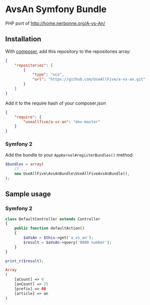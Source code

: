 AvsAn Symfony Bundle
====================

PHP port of http://home.nerbonne.org/A-vs-An/

## Installation
With [composer](http://getcomposer.org), add this repository to the repositories array:
```json
{
    "repositories": [
        {
            "type": "vcs",
            "url": "https://github.com/UseAllFive/a-vs-an.git"
        }
    ]
}
```
Add it to the require hash of your composer.json
```json
{
    "require": {
        "useallfive/a-vs-an": "dev-master"
    }
}
```

### Symfony 2
Add the bundle to your `AppKernel#registerBundles()` method.
```php
$bundles = array(
    // ...
    new UseAllFive\AvsAnBundle\UseAllFiveAvsAnBundle(),
);
```

## Sample usage
### Symfony 2
```php
class DefaultController extends Controller
{
    public function defaultAction()
    {
        $aVsAn = $this->get('a_vs_an');
        $result = $aVsAn->query('0800 number');
    }
}
```
```php
print_r($result);
```

```php
Array
(
    [aCount] => 8
    [anCount] => 25
    [prefix] => 08
    [article] => an
)
```
